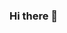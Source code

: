 ### Hi there 👋

<!--
**Ahmad-Alanezy/Ahmad-Alanezy** is a ✨ _special_ ✨ repository because its `README.md` (this file) appears on your GitHub profile.

<h1 align="center">Hi 👋, I'm Ahmad Alanezy</h1>
<h3 align="center">A passionate frontend developer from Norway</h3>

- 📫 How to reach me **ahmad160605@hotmail.com**

<h3 align="left">Connect with me:</h3>
<p align="left">
</p>

<h1 align="center">Hi 👋, I'm Ahmad Alanezy</h1>
<h3 align="center">A passionate frontend developer from Norway</h3>

- 📫 How to reach me **ahmad160605@hotmail.com**

<h3 align="left">Connect with me:</h3>
<p align="left">
</p>

<h3 align="left">Languages and Tools:</h3>
<p align="left"> <a href="https://getbootstrap.com" target="_blank" rel="noreferrer"> <img src="https://raw.githubusercontent.com/devicons/devicon/master/icons/bootstrap/bootstrap-plain-wordmark.svg" alt="bootstrap" width="40" height="40"/> </a> <a href="https://www.w3schools.com/cs/" target="_blank" rel="noreferrer"> <img src="https://raw.githubusercontent.com/devicons/devicon/master/icons/csharp/csharp-original.svg" alt="csharp" width="40" height="40"/> </a> <a href="https://www.w3schools.com/css/" target="_blank" rel="noreferrer"> <img src="https://raw.githubusercontent.com/devicons/devicon/master/icons/css3/css3-original-wordmark.svg" alt="css3" width="40" height="40"/> </a> <a href="https://www.w3.org/html/" target="_blank" rel="noreferrer"> <img src="https://raw.githubusercontent.com/devicons/devicon/master/icons/html5/html5-original-wordmark.svg" alt="html5" width="40" height="40"/> </a> <a href="https://developer.mozilla.org/en-US/docs/Web/JavaScript" target="_blank" rel="noreferrer"> <img src="https://raw.githubusercontent.com/devicons/devicon/master/icons/javascript/javascript-original.svg" alt="javascript" width="40" height="40"/> </a> </p>
